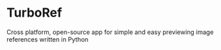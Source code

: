 # TurboRef
Cross platform, open-source app for simple and easy previewing image references written in Python
